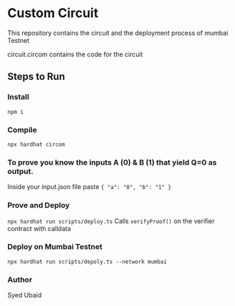 
# Custom Circuit 
This repository contains the circuit and the deployment process of mumbai Testnet

circuit.circom contains the code for the circuit 

## Steps to Run

### Install
`npm i`

### Compile
`npx hardhat circom` 

### To prove you know the inputs A (0) & B (1) that yield Q=0 as output.
Inside your input.json file paste 
`{
  "a": "0",
  "b": "1"
}`


### Prove and Deploy
`npx hardhat run scripts/deploy.ts`
Calls `verifyProof()` on the verifier contract with calldata

### Deploy on Mumbai Testnet
`npx hardhat run scripts/depoly.ts --network mumbai`
  

### Author
Syed Ubaid
